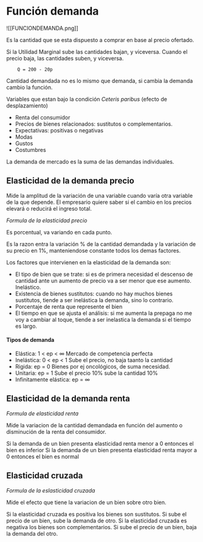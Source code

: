 # Función demanda
 
![[FUNCIONDEMANDA.png]]

Es la cantidad que se esta dispuesto a comprar en base al precio ofertado.

Si la Utilidad Marginal sube las cantidades bajan, y viceversa.
Cuando el precio baja, las cantidades suben, y viceversa.

		Q = 200 - 20p
		
Cantidad demandada no es lo mismo que demanda, si cambia la demanda cambio la función.

Variables que estan bajo la condición *Ceteris paribus* (efecto de desplazamiento)
- Renta del consumidor
- Precios de bienes relacionados: sustitutos o complementarios.
- Expectativas: positivas o negativas
- Modas
- Gustos
- Costumbres

La demanda de mercado es la suma de las demandas individuales.

## Elasticidad de la demanda precio

Mide la amplitud de la variación de una variable cuando varía otra variable de la que depende.
El empresario quiere saber si el cambio en los precios elevará o reducirá el ingreso total.

*Formula de la elasticidad precio*

Es porcentual, va variando en cada punto.

Es la razon entra la variación % de la cantidad demandada y la variación de su precio en 1%, manteniendose constante todos los demas factores.

Los factores que intervienen en la elasticidad de la demanda son:
- El tipo de bien que se trate: si es de primera necesidad el descenso de cantidad ante un aumento de precio va a ser menor que ese aumento. Inelástico.
- Existencia de bienes sustitutos: cuando no hay muchos bienes sustitutos, tiende a ser inelástica la demanda, sino lo contrario.
- Porcentaje de renta que represente el bien
- El tiempo en que se ajusta el análisis: si me aumenta la prepaga no me voy a cambiar al toque, tiende a ser inelastica la demanda si el tiempo es largo.

#### Tipos de demanda

- Elástica: 1 < ep < ∞   Mercado de competencia perfecta
- Inelástica: 0 < ep < 1  Sube el precio, no baja taanto la cantidad
- Rigida: ep = 0   Bienes por ej oncológicos, de suma necesidad.
- Unitaria: ep = 1  Sube el precio 10% sube la cantidad 10%
- Infinitamente elástica: ep = ∞

## Elasticidad de la demanda renta

*Formula de elasticidad renta*

Mide la variacion de la cantidad demandada en función del aumento o disminución de la renta del consumidor. 

Si la demanda de un bien presenta elasticidad renta menor a 0 entonces el bien es inferior
Si la demanda de un bien presenta elasticidad renta mayor a 0 entonces el bien es normal

## Elasticidad cruzada

*Formula de la eslasticidad cruzada*

Mide el efecto que tiene la variacion de un bien sobre otro bien.

Si la elasticidad cruzada es positiva los bienes son sustitutos. Si sube el precio de un bien, sube la demanda de otro.
Si la elasticidad cruzada es negativa los bienes son complementarios. Si sube el precio de un bien, baja la demanda del otro.

